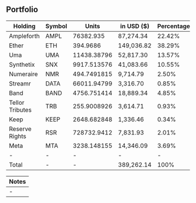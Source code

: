 ## Portfolio

| Holding         | Symbol | Units       | in USD ($)  | Percentage |
|-----------------|--------|-------------|-------------|------------|
| Ampleforth      | AMPL   | 76382.935   | 87,274.34   | 22.42%     |
| Ether           | ETH    | 394.9686    | 149,036.82 | 38.29%     |
| Uma             | UMA    | 11438.38796 | 52,817.30   | 13.57%     |
| Synthetix       | SNX    | 9917.513576 | 41,083.66   | 10.55%     |
| Numeraire       | NMR    | 494.7491815 | 9,714.79    | 2.50%      |
| Streamr         | DATA   | 66011.94799 | 3,316.70    | 0.85%      |
| Band            | BAND   | 4756.751414 | 18,889.34   | 4.85%      |
| Tellor Tributes | TRB    | 255.9008926 | 3,614.71    | 0.93%      |
| Keep            | KEEP   | 2648.682848 | 1,336.46    | 0.34%      |
| Reserve Rights  | RSR    | 728732.9412 | 7,831.93    | 2.01%      |
| Meta            | MTA    | 3238.148155 | 14,346.09   | 3.69%      |
| -               | -      | -           | -           | -          |
| Total           | -      | -           | 389,262.14 | 100%       |

|Notes|
|---|
|-|
